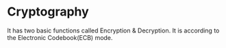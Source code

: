 # Cryptography
It has two basic functions called Encryption &amp; Decryption. It is according to the Electronic Codebook(ECB) mode.
